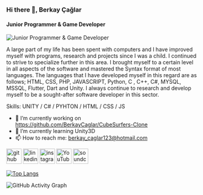 ### Hi there 👋, Berkay Çağlar
#### Junior Programmer & Game Developer
![Junior Programmer & Game Developer](https://www.niit.com/india/sites/default/files/2021-05/Game-Development-01.jpg)

A large part of my life has been spent with computers and I have improved myself with programs, research and projects since I was a child.
I continued to strive to specialize further in this area.
I brought myself to a certain level in all aspects of the software and mastered the Syntax format of most languages.
The languages ​​that I have developed myself in this regard are as follows; HTML, CSS, PHP, JAVASCRIPT, Python, C , C++, C#, MYSQL, MSSQL, Flutter, Dart and Unity.
I always continue to research and develop myself to be a sought-after software developer in this sector.

Skills: UNITY / C# / PYHTON / HTML / CSS / JS

- 🔭 I’m currently working on https://github.com/BerkayCaglar/CubeSurfers-Clone 
- 🌱 I’m currently learning Unity3D 
- 📫 How to reach me: berkay_caglar123@hotmail.com 


[<img src='https://cdn.jsdelivr.net/npm/simple-icons@3.0.1/icons/github.svg' alt='github' height='40'>](https://github.com/BerkayCaglar)  [<img src='https://cdn.jsdelivr.net/npm/simple-icons@3.0.1/icons/linkedin.svg' alt='linkedin' height='40'>](https://www.linkedin.com/in/berkay-çağlar-7b0297228/)  [<img src='https://cdn.jsdelivr.net/npm/simple-icons@3.0.1/icons/instagram.svg' alt='instagram' height='40'>](https://www.instagram.com/berkayxc/)  [<img src='https://cdn.jsdelivr.net/npm/simple-icons@3.0.1/icons/youtube.svg' alt='YouTube' height='40'>](https://www.youtube.com/channel/UCq28KzukHcXffmEUkiLBvJw)  [<img src='https://cdn.jsdelivr.net/npm/simple-icons@3.0.1/icons/soundcloud.svg' alt='soundcloud' height='40'>](https://soundcloud.com/berkaycaglarr)  

[![Top Langs](https://github-readme-stats.vercel.app/api/top-langs/?username=BerkayCaglar)](https://github.com/anuraghazra/github-readme-stats)

![GitHub Activity Graph](https://activity-graph.herokuapp.com/graph?username=BerkayCaglar)  


